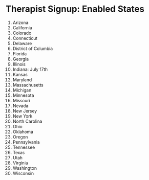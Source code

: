# Therapist Signup: Enabled States

1. Arizona
2. California
3. Colorado
4. Connecticut
5. Delaware
6. District of Columbia
7. Florida
8. Georgia
9. Illinois
10. Indiana: July 17th
11. Kansas
12. Maryland
13. Massachusetts
14. Michigan
15. Minnesota
16. Missouri
17. Nevada
18. New Jersey
19. New York
20. North Carolina
21. Ohio
22. Oklahoma
23. Oregon
24. Pennsylvania
25. Tennessee
26. Texas
27. Utah
28. Virginia
29. Washington
30. Wisconsin

